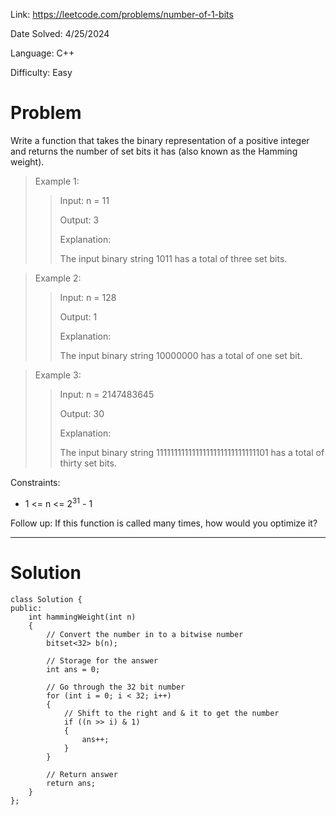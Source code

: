 Link: https://leetcode.com/problems/number-of-1-bits

Date Solved: 4/25/2024

Language: C++

Difficulty: Easy

# Problem

Write a function that takes the binary representation of a positive integer and returns the number of 
set bits
 it has (also known as the Hamming weight).
 
>Example 1:
>
>>Input: n = 11
>>
>>Output: 3
>>
>>Explanation:
>>
>>The input binary string 1011 has a total of three set bits.

>Example 2:
>
>>Input: n = 128
>>
>>Output: 1
>>
>>Explanation:
>>
>>The input binary string 10000000 has a total of one set bit.

>Example 3:
>
>>Input: n = 2147483645
>>
>>Output: 30
>>
>>Explanation:
>>
>>The input binary string 1111111111111111111111111111101 has a total of thirty set bits.

Constraints:

- 1 <= n <= 2<sup>31</sup> - 1

Follow up: If this function is called many times, how would you optimize it?

---

# Solution

```
class Solution {
public:
    int hammingWeight(int n) 
    {
        // Convert the number in to a bitwise number 
        bitset<32> b(n);

        // Storage for the answer
        int ans = 0;

        // Go through the 32 bit number 
        for (int i = 0; i < 32; i++)
        {
            // Shift to the right and & it to get the number   
            if ((n >> i) & 1)
            {
                ans++;
            }
        }

        // Return answer 
        return ans;
    }
};
```
